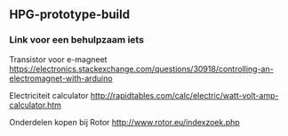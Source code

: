 ## HPG-prototype-build

### Link voor een behulpzaam iets
Transistor voor e-magneet
https://electronics.stackexchange.com/questions/30918/controlling-an-electromagnet-with-arduino

Electriciteit calculator
http://rapidtables.com/calc/electric/watt-volt-amp-calculator.htm

Onderdelen kopen bij Rotor
http://www.rotor.eu/indexzoek.php
